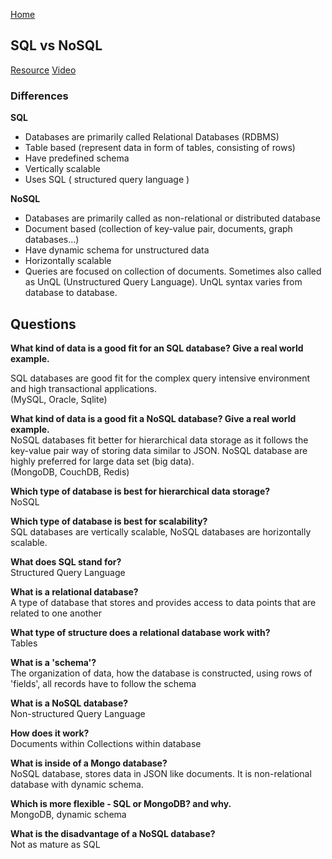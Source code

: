 [Home](README.md)  


## SQL vs NoSQL
[Resource](https://www.thegeekstuff.com/2014/01/sql-vs-nosql-db/?utm_source=tuicool)
[Video](https://www.youtube.com/watch?v=ZS_kXvOeQ5Y)

### Differences

**SQL**  
- Databases are primarily called Relational Databases (RDBMS)  
- Table based (represent data in form of tables, consisting of rows)  
- Have predefined schema  
- Vertically scalable  
- Uses SQL ( structured query language )

**NoSQL**  
- Databases are primarily called as non-relational or distributed database  
- Document based (collection of key-value pair, documents, graph databases...)  
- Have dynamic schema for unstructured data  
- Horizontally scalable  
- Queries are focused on collection of documents. Sometimes also called as UnQL (Unstructured Query Language). UnQL syntax varies from database to database.


## Questions

**What kind of data is a good fit for an SQL database? Give a real world example.**  

SQL databases are good fit for the complex query intensive environment and high transactional applications.  
(MySQL, Oracle, Sqlite)  

**What kind of data is a good fit a NoSQL database? Give a real world example.**  
NoSQL databases fit better for hierarchical data storage as it follows the key-value pair way of storing data similar to JSON. NoSQL database are highly preferred for large data set (big data).  
(MongoDB, CouchDB, Redis)  

**Which type of database is best for hierarchical data storage?**  
NoSQL  

**Which type of database is best for scalability?**  
SQL databases are vertically scalable, NoSQL databases are horizontally scalable.  

**What does SQL stand for?**  
Structured Query Language

**What is a relational database?**  
A type of database that stores and provides access to data points that are related to one another

**What type of structure does a relational database work with?**  
Tables

**What is a 'schema'?**  
The organization of data, how the database is constructed, using rows of 'fields', all records have to follow the schema

**What is a NoSQL database?**  
Non-structured Query Language

**How does it work?**  
Documents within Collections within database

**What is inside of a Mongo database?**  
NoSQL database, stores data in JSON like documents. It is non-relational database with dynamic schema.

**Which is more flexible - SQL or MongoDB? and why.**  
MongoDB, dynamic schema

**What is the disadvantage of a NoSQL database?**  
Not as mature as SQL

